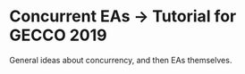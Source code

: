 # Concurrent EAs → Tutorial for GECCO 2019

General ideas about concurrency, and then EAs themselves.